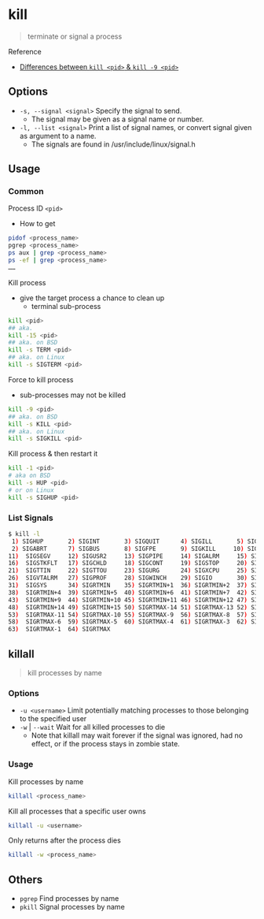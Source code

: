 # kill

> terminate or signal a process

Reference

- [Differences between `kill <pid>` & `kill -9 <pid>`](https://unix.stackexchange.com/questions/8916/when-should-i-not-kill-9-a-process)

## Options

- `-s, --signal <signal>` Specify the signal to send.
    - The signal may be given as a signal name or number.
- `-l, --list <signal>` Print a list of signal names, or convert signal given as argument to a name.
    - The signals are found in /usr/include/linux/signal.h

## Usage

### Common

Process ID `<pid>`

- How to get

```bash
pidof <process_name>
pgrep <process_name>
ps aux | grep <process_name>
ps -ef | grep <process_name>
……
```

Kill process

- give the target process a chance to clean up
    - terminal sub-process

```bash
kill <pid>
## aka.
kill -15 <pid>
## aka. on BSD
kill -s TERM <pid>
## aka. on Linux
kill -s SIGTERM <pid>
```

Force to kill process

- sub-processes may not be killed

```bash
kill -9 <pid>
## aka. on BSD
kill -s KILL <pid>
## aka. on Linux
kill -s SIGKILL <pid>
```

Kill process & then restart it

```bash
kill -1 <pid>
# aka on BSD
kill -s HUP <pid>
# or on Linux
kill -s SIGHUP <pid>
```

### List Signals

```bash
$ kill -l
 1) SIGHUP       2) SIGINT       3) SIGQUIT      4) SIGILL       5) SIGTRAP
 2) SIGABRT      7) SIGBUS       8) SIGFPE       9) SIGKILL     10) SIGUSR1
11)  SIGSEGV     12) SIGUSR2     13) SIGPIPE     14) SIGALRM     15) SIGTERM
16)  SIGSTKFLT   17) SIGCHLD     18) SIGCONT     19) SIGSTOP     20) SIGTSTP
21)  SIGTTIN     22) SIGTTOU     23) SIGURG      24) SIGXCPU     25) SIGXFSZ
26)  SIGVTALRM   27) SIGPROF     28) SIGWINCH    29) SIGIO       30) SIGPWR
31)  SIGSYS      34) SIGRTMIN    35) SIGRTMIN+1  36) SIGRTMIN+2  37) SIGRTMIN+3
38)  SIGRTMIN+4  39) SIGRTMIN+5  40) SIGRTMIN+6  41) SIGRTMIN+7  42) SIGRTMIN+8
43)  SIGRTMIN+9  44) SIGRTMIN+10 45) SIGRTMIN+11 46) SIGRTMIN+12 47) SIGRTMIN+13
48)  SIGRTMIN+14 49) SIGRTMIN+15 50) SIGRTMAX-14 51) SIGRTMAX-13 52) SIGRTMAX-12
53)  SIGRTMAX-11 54) SIGRTMAX-10 55) SIGRTMAX-9  56) SIGRTMAX-8  57) SIGRTMAX-7
58)  SIGRTMAX-6  59) SIGRTMAX-5  60) SIGRTMAX-4  61) SIGRTMAX-3  62) SIGRTMAX-2
63)  SIGRTMAX-1  64) SIGRTMAX
```

## killall

> kill processes by name

### Options

- `-u <username>` Limit potentially matching processes to those belonging to the specified user
- `-w` | `--wait` Wait for all killed processes to die
    - Note that killall may wait forever if the signal was ignored, had no effect, or if the process stays in zombie state.

### Usage

Kill processes by name

```bash
killall <process_name>
```

Kill all processes that a specific user owns

```bash
killall -u <username>
```

Only returns after the process dies

```bash
killall -w <process_name>
```

## Others

- `pgrep` Find processes by name
- `pkill` Signal processes by name
